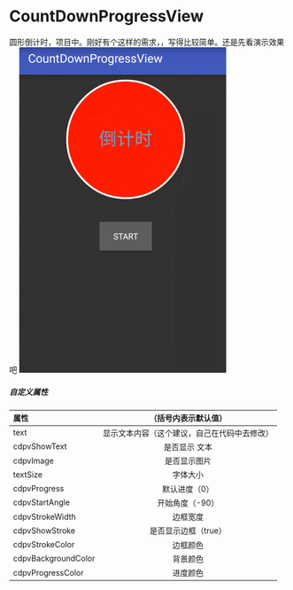 # CountDownProgressView
圆形倒计时，项目中。刚好有个这样的需求，，写得比较简单。还是先看演示效果吧
![mark](https://raw.githubusercontent.com/Cornflower1991/CountDownProgressView/master/img/GIF.gif)

##### 自定义属性
| 属性| （括号内表示默认值） | 
| :-------- | :--------:|
| text| 显示文本内容（这个建议，自己在代码中去修改） |
| cdpvShowText | 是否显示 文本 |
| cdpvImage | 是否显示图片 |
| textSize | 字体大小 |
| cdpvProgress | 默认进度（0） |
| cdpvStartAngle | 开始角度（-90） |
| cdpvStrokeWidth | 边框宽度 |
| cdpvShowStroke | 是否显示边框（true） |
| cdpvStrokeColor | 边框颜色 |
| cdpvBackgroundColor | 背景颜色 |
| cdpvProgressColor | 进度颜色 |



     
      